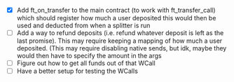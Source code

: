 - [x] Add ft_on_transfer to the main contract (to work with ft_transfer_call) which should register how much a user deposited this would then be used and deducted from when a splitter is run
- [ ] Add a way to refund deposits (i.e. refund whatever deposit is left as the last promise). This may require keeping a mapping of how much a user deposited. (This may require disabling native sends, but idk, maybe they would then have to specify the amount in the args
- [ ] Figure out how to get all funds out of that WCall
- [ ] Have a better setup for testing the WCalls